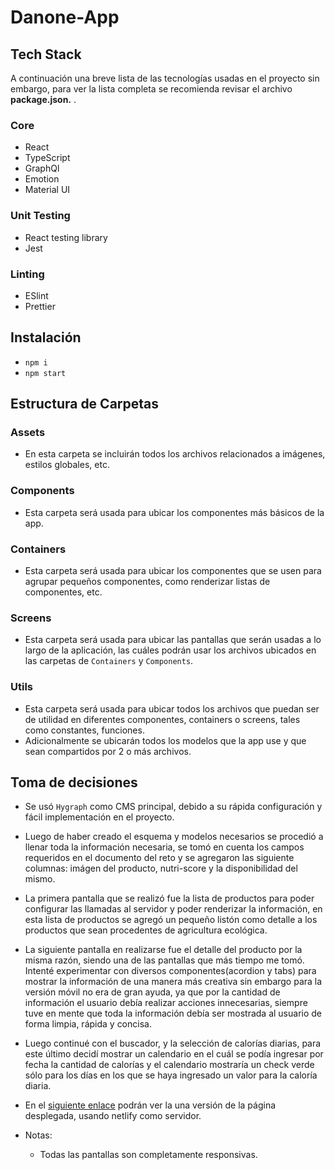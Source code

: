 # Danone-App

## Tech Stack

A continuación una breve lista de las tecnologías usadas en el proyecto sin embargo, para ver la lista completa se recomienda revisar el archivo **package.json.** .

### Core

- React
- TypeScript
- GraphQl
- Emotion
- Material UI

### Unit Testing

- React testing library
- Jest

### Linting

- ESlint
- Prettier

## Instalación
- `npm i`
- `npm start`

## Estructura de Carpetas

### Assets
- En esta carpeta se incluirán todos los archivos relacionados a imágenes, estilos globales, etc.

### Components
- Esta carpeta será usada para ubicar los componentes más básicos de la app.
### Containers
- Esta carpeta será usada para ubicar los componentes que se usen para agrupar pequeños componentes, como renderizar listas de componentes, etc.
### Screens
- Esta carpeta será usada para ubicar las pantallas que serán usadas a lo largo de la aplicación, las cuáles podrán usar los archivos ubicados en las carpetas de `Containers` y `Components`.
### Utils
- Esta carpeta será usada para ubicar todos los archivos que puedan ser de utilidad en diferentes componentes, containers o screens, tales como constantes, funciones.
- Adicionalmente se ubicarán todos los modelos que la app use y que sean compartidos por 2 o más archivos.

## Toma de decisiones

- Se usó `Hygraph` como CMS principal, debido a su rápida configuración y fácil implementación en el proyecto.

- Luego de haber creado el esquema y modelos necesarios se procedió a llenar toda la información necesaria, se tomó en cuenta los campos requeridos en el documento del reto y se agregaron las siguiente columnas: imágen del producto, nutri-score y la disponibilidad del mismo.

- La primera pantalla que se realizó fue la lista de productos para poder configurar las llamadas al servidor y poder renderizar la información, en esta lista de productos se agregó un pequeño listón como detalle a los productos que sean procedentes de agricultura ecológica.

- La siguiente pantalla en realizarse fue el detalle del producto por la misma razón, siendo una de las pantallas que más tiempo me tomó. Intenté experimentar con diversos componentes(acordion y tabs) para mostrar la información de una manera más creativa sin embargo para la versión móvil no era de gran ayuda, ya que por la cantidad de información el usuario debía realizar acciones innecesarias, siempre tuve en mente que toda la información debía ser mostrada al usuario de forma limpia, rápida y concisa.

- Luego continué con el buscador, y la selección de calorías diarias, para este último decidí mostrar un calendario en el cuál se podía ingresar por fecha la cantidad de calorías y el calendario mostraría un check verde sólo para los días en los que se haya ingresado un valor para la caloría diaria.

- En el [siguiente enlace](https://spontaneous-florentine-403e41.netlify.app/) podrán ver la una versión de la página desplegada, usando netlify como servidor.

- Notas: 
    - Todas las pantallas son completamente responsivas.



